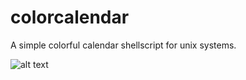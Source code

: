 # colorcalendar
A simple colorful calendar shellscript for unix systems.

![alt text](https://raw.githubusercontent.com/username/projectname/branch/path/to/img.png)
